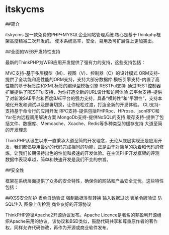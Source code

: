 itskycms
========
##简介

itskycms 是一款免费的PHP+MYSQL企业网站管理系统.核心是基于Thinkphp框架高度精减二次开发的。 使本系统高率，安全，易用及可扩展性上更加突出。

##全面的WEB开发特性支持

最新的ThinkPHP为WEB应用开发提供了强有力的支持，这些支持包括：

MVC支持-基于多层模型（M）、视图（V）、控制器（C）的设计模式
ORM支持-提供了全功能和高性能的ORM支持，支持大部分数据库
模板引擎支持-内置了高性能的基于标签库和XML标签的编译型模板引擎
RESTFul支持-通过REST控制器扩展提供了RESTFul支持，为你打造全新的URL设计和访问体验
云平台支持-提供了对新浪SAE平台和百度BAE平台的强力支持，具备“横跨性”和“平滑性”，支持本地化开发和调试以及部署切换，让你轻松过渡，打造全新的开发体验。
CLI支持-支持基于命令行的应用开发
RPC支持-提供包括PHPRpc、HProse、jsonRPC和Yar在内远程调用解决方案
MongoDb支持-提供NoSQL的支持
缓存支持-提供了包括文件、数据库、Memcache、Xcache、Redis等多种类型的缓存支持
大道至简的开发理念

ThinkPHP从诞生以来一直秉承大道至简的开发理念，无论从底层实现还是应用开发，我们都倡导用最少的代码完成相同的功能，正是由于对简单的执着和代码的修炼，让我们长期保持出色的性能和极速的开发体验。在主流PHP开发框架的评测数据中表现卓越，简单和快速开发是我们不变的宗旨。

##安全性

框架在系统层面提供了众多的安全特性，确保你的网站和产品安全无忧。这些特性包括：

##XSS安全防护
表单自动验证
强制数据类型转换
输入数据过滤
表单令牌验证
防SQL注入
图像上传检测
商业友好的开源协议

ThinkPHP遵循Apache2开源协议发布。Apache Licence是著名的非盈利开源组织Apache采用的协议。该协议和BSD类似，鼓励代码共享和尊重原作者的著作权，同样允许代码修改，再作为开源或商业软件发布。
